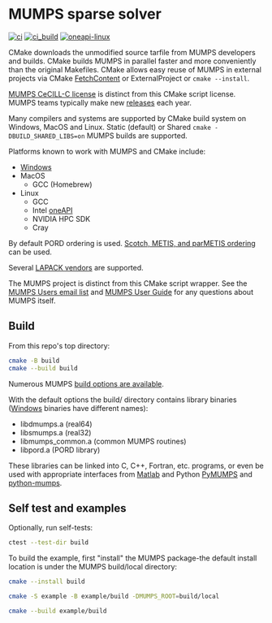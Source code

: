 # MUMPS sparse solver

[![ci](https://github.com/scivision/mumps/actions/workflows/ci.yml/badge.svg)](https://github.com/scivision/mumps/actions/workflows/ci.yml)
[![ci_build](https://github.com/scivision/mumps/actions/workflows/ci_build.yml/badge.svg)](https://github.com/scivision/mumps/actions/workflows/ci_build.yml)
[![oneapi-linux](https://github.com/scivision/mumps/actions/workflows/oneapi-linux.yml/badge.svg)](https://github.com/scivision/mumps/actions/workflows/oneapi-linux.yml)

CMake downloads the unmodified source tarfile from MUMPS developers and builds.
CMake builds MUMPS in parallel faster and more conveniently than the original Makefiles.
CMake allows easy reuse of MUMPS in external projects via CMake
[FetchContent](https://github.com/scivision/mumps-fetchcontent)
or ExternalProject or `cmake --install`.

[MUMPS CeCILL-C license](https://mumps-solver.org/index.php?page=dwnld#license)
is distinct from this CMake script license.
MUMPS teams typically make new
[releases](https://mumps-solver.org/index.php?page=dwnld#cl)
each year.

Many compilers and systems are supported by CMake build system on Windows, MacOS and Linux.
Static (default) or Shared `cmake -DBUILD_SHARED_LIBS=on` MUMPS builds are supported.

Platforms known to work with MUMPS and CMake include:

* [Windows](./Readme_Windows.md)
* MacOS
  * GCC (Homebrew)
* Linux
  * GCC
  * Intel [oneAPI](./Readme_oneapi.md)
  * NVIDIA HPC SDK
  * Cray

By default PORD ordering is used.
[Scotch, METIS, and parMETIS ordering](./Readme_ordering.md)
can be used.

Several [LAPACK vendors](./Readme_LAPACK.md) are supported.

The MUMPS project is distinct from this CMake script wrapper.
See the
[MUMPS Users email list](https://listes.ens-lyon.fr/sympa/subscribe/mumps-users)
and
[MUMPS User Guide](https://mumps-solver.org/index.php?page=doc)
for any questions about MUMPS itself.

## Build

From this repo's top directory:

```sh
cmake -B build
cmake --build build
```

Numerous MUMPS [build options are available](./Readme_options.md).

With the default options the build/ directory contains library binaries ([Windows](./Readme_Windows.md) binaries have different names):

* libdmumps.a (real64)
* libsmumps.a (real32)
* libmumps_common.a (common MUMPS routines)
* libpord.a  (PORD library)

These libraries can be linked into C, C++, Fortran, etc. programs, or even be used with appropriate interfaces from [Matlab](./Readme_matlab.md) and Python
[PyMUMPS](https://pypi.org/project/PyMUMPS/)
and
[python-mumps](https://pypi.org/project/python-mumps/).

## Self test and examples

Optionally, run self-tests:

```sh
ctest --test-dir build
```

To build the example, first "install" the MUMPS package-the default install location is under the MUMPS build/local directory:

```sh
cmake --install build

cmake -S example -B example/build -DMUMPS_ROOT=build/local

cmake --build example/build
```
